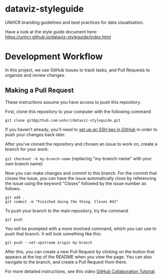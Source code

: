 # dataviz-styleguide
UNHCR branding guidelines and best practices for data visualisation. 

Have a look at the style guide document here: https://unhcr.github.io/dataviz-styleguide/index.html

# Development Workflow

In this project, we use GitHub Issues to track tasks, and Pull Requests to organize and review changes.

## Making a Pull Request

These instructions assume you have access to push this repository.

First, clone this repository to your computer with the following command

`git clone git@github.com:unhcr/dataviz-styleguide.git`

If you haven't already, you'll need to [set up an SSH key in GitHub](https://help.github.com/articles/adding-a-new-ssh-key-to-your-github-account/) in order to push your changes back later.

After you've cloned the repository and chosen an issue to work on, create a branch for your work:

`git checkout -b my-branch-name` (replacing "my-branch-name" with your own branch name)

Now you can make changes and commit to this branch. For the commit that closes the issue, you can have the issue automatically close by referencing the issue using the keyword "Closes" followed by the issue number as follows:

```
git add .
git commit -m "Finished doing the thing. Closes #42"
```

To push your branch to the main repository, try the command

`git push`

You will be prompted with a more involved command, which you can use to push that branch. It will look something like this:

`git push --set-upstream origin my-branch`

After this, you can create a new Pull Request by clicking on the button that appears at the top of the README when you view the page. You can also navigate to the branch, and create a Pull Request from there.

For more detailed instructions, see this video [GitHub Collaboration Tutorial](https://www.youtube.com/watch?v=jLWZaFzPS6Q).

